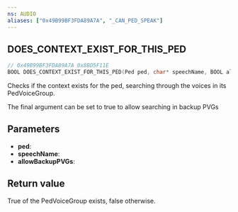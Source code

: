 ```yaml
---
ns: AUDIO
aliases: ["0x49B99BF3FDA89A7A", "_CAN_PED_SPEAK"]
---
```

## DOES_CONTEXT_EXIST_FOR_THIS_PED

```c
// 0x49B99BF3FDA89A7A 0x8BD5F11E
BOOL DOES_CONTEXT_EXIST_FOR_THIS_PED(Ped ped, char* speechName, BOOL allowBackupPVGs);
```

Checks if the context exists for the ped, searching through the voices in its PedVoiceGroup.

The final argument can be set to true to allow searching in backup PVGs

## Parameters
* **ped**:
* **speechName**:
* **allowBackupPVGs**:

## Return value
True of the PedVoiceGroup exists, false otherwise.
